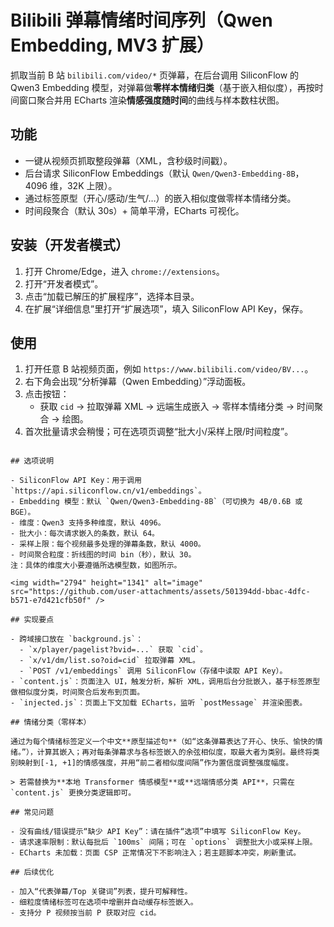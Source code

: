 # Bilibili 弹幕情绪时间序列（Qwen Embedding, MV3 扩展）

抓取当前 B 站 `bilibili.com/video/*` 页弹幕，在后台调用 SiliconFlow 的 Qwen3 Embedding 模型，对弹幕做**零样本情绪归类**（基于嵌入相似度），再按时间窗口聚合并用 ECharts 渲染**情感强度随时间**的曲线与样本数柱状图。

## 功能

- 一键从视频页抓取整段弹幕（XML，含秒级时间戳）。
- 后台请求 SiliconFlow Embeddings（默认 `Qwen/Qwen3-Embedding-8B`，4096 维，32K 上限）。
- 通过标签原型（开心/感动/生气/…）的嵌入相似度做零样本情绪分类。
- 时间段聚合（默认 30s）+ 简单平滑，ECharts 可视化。

## 安装（开发者模式）

1. 打开 Chrome/Edge，进入 `chrome://extensions`。
2. 打开“开发者模式”。
3. 点击“加载已解压的扩展程序”，选择本目录。
4. 在扩展“详细信息”里打开“扩展选项”，填入 SiliconFlow API Key，保存。

## 使用

1. 打开任意 B 站视频页面，例如 `https://www.bilibili.com/video/BV...`。
2. 右下角会出现“分析弹幕（Qwen Embedding）”浮动面板。
3. 点击按钮：
   - 获取 `cid` → 拉取弹幕 XML → 远端生成嵌入 → 零样本情绪分类 → 时间聚合 → 绘图。
4. 首次批量请求会稍慢；可在选项页调整“批大小/采样上限/时间粒度”。


```

## 选项说明

- SiliconFlow API Key：用于调用 `https://api.siliconflow.cn/v1/embeddings`。
- Embedding 模型：默认 `Qwen/Qwen3-Embedding-8B`（可切换为 4B/0.6B 或 BGE）。
- 维度：Qwen3 支持多种维度，默认 4096。
- 批大小：每次请求嵌入的条数，默认 64。
- 采样上限：每个视频最多处理的弹幕条数，默认 4000。
- 时间聚合粒度：折线图的时间 bin（秒），默认 30。
注：具体的维度大小要遵循所选模型数，如图所示。

<img width="2794" height="1341" alt="image" src="https://github.com/user-attachments/assets/501394dd-bbac-4dfc-b571-e7d421cfb50f" />

## 实现要点

- 跨域接口放在 `background.js`：
  - `x/player/pagelist?bvid=...` 获取 `cid`。
  - `x/v1/dm/list.so?oid=cid` 拉取弹幕 XML。
  - `POST /v1/embeddings` 调用 SiliconFlow（存储中读取 API Key）。
- `content.js`：页面注入 UI，触发分析，解析 XML，调用后台分批嵌入，基于标签原型做相似度分类，时间聚合后发布到页面。
- `injected.js`：页面上下文加载 ECharts，监听 `postMessage` 并渲染图表。

## 情绪分类（零样本）

通过为每个情绪标签定义一个中文**原型描述句**（如“这条弹幕表达了开心、快乐、愉快的情绪。”），计算其嵌入；再对每条弹幕求与各标签嵌入的余弦相似度，取最大者为类别。最终将类别映射到[-1, +1]的情感强度，并用“前二者相似度间隔”作为置信度调整强度幅度。

> 若需替换为**本地 Transformer 情感模型**或**远端情感分类 API**，只需在 `content.js` 更换分类逻辑即可。

## 常见问题

- 没有曲线/错误提示“缺少 API Key”：请在插件“选项”中填写 SiliconFlow Key。
- 请求速率限制：默认每批后 `100ms` 间隔；可在 `options` 调整批大小或采样上限。
- ECharts 未加载：页面 CSP 正常情况下不影响注入；若主题脚本冲突，刷新重试。

## 后续优化

- 加入“代表弹幕/Top 关键词”列表，提升可解释性。
- 细粒度情绪标签可在选项中增删并自动缓存标签嵌入。
- 支持分 P 视频按当前 P 获取对应 cid。
